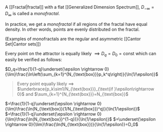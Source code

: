 A [[Fractal|fractal]] with a flat [[Generalized Dimension Spectrum]], $D_{-\infty}=D_\infty$ is called a *monofractal*.

In practice, we get a *monofractal* if all regions of the fractal have equal density. 
In other words, points are evenly distributed on the fractal.

(Examples of monofractals are the regular and asymmetric [[Cantor Set|Cantor sets]])

Every point on the attractor is equally likely $\implies D_q=D_0=\text{const}$
which can easily be verified as follows:

$D_q=\frac{1}{1-q}\underset{\epsilon \rightarrow 0}{\lim}\frac{\ln\left(\sum_{k=1}^{N_{\text{box}}}p_k^q\right)}{\ln(1/\epsilon)}$

> Every point equally likely $\implies$ $\underbrace{p_k\sim1/N_{\text{box}}}_{\text{if }\epsilon\rightarrow 0}$ and $\sum_{k=1}^{N_{\text{box}}}=N_{\text{box}}$

$=\frac{1}{1-q}\underset{\epsilon \rightarrow 0}{\lim}\frac{\ln(N_{\text{box}}(1/N_{\text{box}})^q)}{\ln(1/\epsilon)}$
$=\frac{1}{1-q}\underset{\epsilon \rightarrow 0}{\lim}\frac{\ln(N_{\text{box}}^{1-q})}{\ln(1/\epsilon)}$
$=\underset{\epsilon \rightarrow 0}{\lim}\frac{\ln(N_{\text{box}})}{\ln(1/\epsilon)}=D_0$